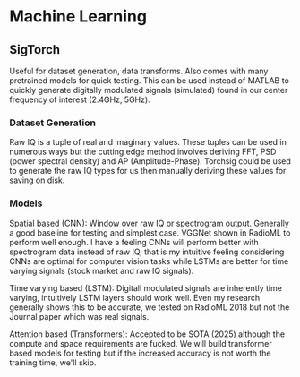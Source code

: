 # Machine Learning

## SigTorch

Useful for dataset generation, data transforms. Also comes with many pretrained
models for quick testing. This can be used instead of MATLAB to quickly generate
digitally modulated signals (simulated) found in our center frequency of
interest (2.4GHz, 5GHz).

### Dataset Generation

Raw IQ is a tuple of real and imaginary values. These tuples can be used in
numerous ways but the cutting edge method involves deriving FFT, PSD (power
spectral density) and AP (Amplitude-Phase). Torchsig could be used to generate
the raw IQ types for us then manually deriving these values for saving on disk.

### Models

Spatial based (CNN): Window over raw IQ or spectrogram output. Generally a good
baseline for testing and simplest case. VGGNet shown in RadioML to perform well
enough. I have a feeling CNNs will perform better with spectrogram data instead
of raw IQ, that is my intuitive feeling considering CNNs are optimal for
computer vision tasks while LSTMs are better for time varying signals (stock
market and raw IQ signals).

Time varying based (LSTM): Digitall modulated signals are inherently time
varying, intuitively LSTM layers should work well. Even my research generally
shows this to be accurate, we tested on RadioML 2018 but not the Journal paper
which was real signals.

Attention based (Transformers): Accepted to be SOTA (2025) although the compute
and space requirements are fucked. We will build transformer based models for
testing but if the increased accuracy is not worth the training time, we'll
skip.

